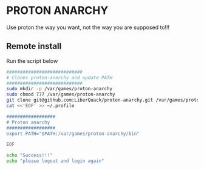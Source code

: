 # PROTON ANARCHY

Use proton the way you want, not the way you are supposed to!!!


## Remote install
Run the script below
```bash
############################
# Clones proton-anarchy and update PATH
############################
sudo mkdir -p /var/games/proton-anarchy
sudo chmod 777 /var/games/proton-anarchy
git clone git@github.com:LiberQuack/proton-anarchy.git /var/games/proton-anarchy --depth=1
cat <<'EOF' >> ~/.profile

##################
# Proton anarchy
##################
export PATH="$PATH:/var/games/proton-anarchy/bin"

EOF

echo "Success!!!"
echo "please logout and login again"
```